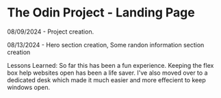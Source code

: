 # The Odin Project - Landing Page

08/09/2024 - Project creation.

08/13/2024 - Hero section creation, Some randon information section creation

Lessons Learned: So far this has been a fun experience.  Keeping the flex box help websites open has been a life saver.  I've also moved over to a dedicated desk which made it much easier and more effecient to keep windows open.


